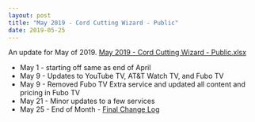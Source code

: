 ```yaml
---
layout: post
title: "May 2019 - Cord Cutting Wizard - Public"
date: 2019-05-25
---
```

<p>An update for May of 2019. <a href="/May 2019 - Cord Cutting Wizard - Public.xlsx">May 2019 - Cord Cutting Wizard - Public.xlsx</a>
  <p>
    <ul>
      <li>May 1 - starting off same as end of April
      <li>May 9 - Updates to YouTube TV, AT&T Watch TV, and Fubo TV
      <li>May 9 - Removed Fubo TV Extra service and updated all content and pricing in Fubo TV
      <li>May 21 - Minor updates to a few services
      <li>May 25 - End of Month - <a href="/Apr 2019 to May 2019 - Cord Cutting Wizard - Change Log.xlsx">Final Change Log</a>
    </ul>
